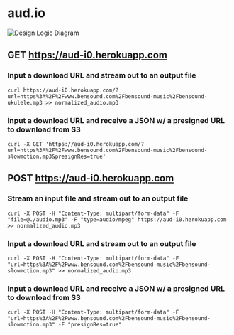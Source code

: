 # aud.io

![Design Logic Diagram](https://user-images.githubusercontent.com/42252054/112203090-60980a00-8bcf-11eb-8dbd-6b6c8ff5e195.png)

## GET https://aud-i0.herokuapp.com

### Input a download URL and stream out to an output file
```
curl https://aud-i0.herokuapp.com/?url=https%3A%2F%2Fwww.bensound.com%2Fbensound-music%2Fbensound-ukulele.mp3 >> normalized_audio.mp3
```

### Input a download URL and receive a JSON w/ a presigned URL to download from S3
```
curl -X GET 'https://aud-i0.herokuapp.com/?url=https%3A%2F%2Fwww.bensound.com%2Fbensound-music%2Fbensound-slowmotion.mp3&presignRes=true'
```

## POST https://aud-i0.herokuapp.com

### Stream an input file and stream out to an output file
```
curl -X POST -H "Content-Type: multipart/form-data" -F "file=@./audio.mp3" -F "type=audio/mpeg" https://aud-i0.herokuapp.com >> normalized_audio.mp3
```

### Input a download URL and stream out to an output file
```
curl -X POST -H "Content-Type: multipart/form-data" -F "url=https%3A%2F%2Fwww.bensound.com%2Fbensound-music%2Fbensound-slowmotion.mp3" >> normalized_audio.mp3
```

### Input a download URL and receive a JSON w/ a presigned URL to download from S3
```
curl -X POST -H "Content-Type: multipart/form-data" -F "url=https%3A%2F%2Fwww.bensound.com%2Fbensound-music%2Fbensound-slowmotion.mp3" -F "presignRes=true"
```
